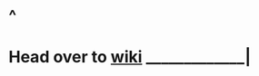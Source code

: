 #                                                                                 ^
# Head over to [wiki](https://github.com/gachikuku/portswigger/wiki) _____________|
